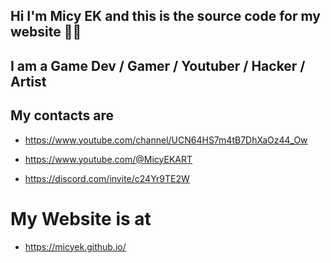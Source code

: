 ## Hi I'm Micy EK and this is the source code for my website 👋🏼


## I am a Game Dev / Gamer / Youtuber / Hacker / Artist


## My contacts are
- https://www.youtube.com/channel/UCN64HS7m4tB7DhXaOz44_Ow

- https://www.youtube.com/@MicyEKART

- https://discord.com/invite/c24Yr9TE2W


# My Website is at
- https://micyek.github.io/